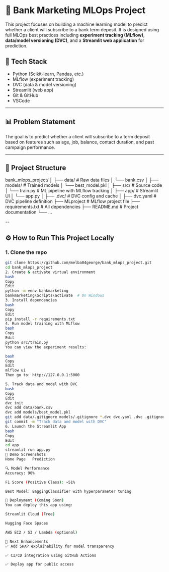 # 🏦 Bank Marketing MLOps Project

This project focuses on building a machine learning model to predict whether a client will subscribe to a bank term deposit. It is designed using full MLOps best practices including **experiment tracking (MLflow)**, **data/model versioning (DVC)**, and a **Streamlit web application** for prediction.

## 🔧 Tech Stack

- Python (Scikit-learn, Pandas, etc.)
- MLflow (experiment tracking)
- DVC (data & model versioning)
- Streamlit (web app)
- Git & GitHub
- VSCode

---

## 📊 Problem Statement

The goal is to predict whether a client will subscribe to a term deposit based on features such as age, job, balance, contact duration, and past campaign performance.

---

## 📁 Project Structure

bank_mlops_project/
│
├── data/ # Raw data files
│ └── bank.csv
│
├── models/ # Trained models
│ └── best_model.pkl
│
├── src/ # Source code
│ └── train.py # ML pipeline with MLflow tracking
│
├── app/ # Streamlit UI
│ └── app.py
│
├── .dvc/ # DVC config and cache
│
├── dvc.yaml # DVC pipeline definition
├── MLproject # MLflow project file
├── requirements.txt # All dependencies
├── README.md # Project documentation
└── ...

--

## ⚙️ How to Run This Project Locally

### 1. Clone the repo

```bash
git clone https://github.com/melba04george/bank_mlops_project.git
cd bank_mlops_project
2. Create & activate virtual environment
bash
Copy
Edit
python -m venv bankmarketing
bankmarketing\Scripts\activate  # On Windows
3. Install dependencies
bash
Copy
Edit
pip install -r requirements.txt
4. Run model training with MLflow
bash
Copy
Edit
python src/train.py
You can view the experiment results:

bash
Copy
Edit
mlflow ui
Then go to: http://127.0.0.1:5000

5. Track data and model with DVC
bash
Copy
Edit
dvc init
dvc add data/bank.csv
dvc add models/best_model.pkl
git add data/.gitignore models/.gitignore *.dvc dvc.yaml .dvc .gitignore
git commit -m "Track data and model with DVC"
6. Launch the Streamlit App
bash
Copy
Edit
cd app
streamlit run app.py
📸 Demo Screenshots
Home Page	Prediction

🔍 Model Performance
Accuracy: 90%

F1 Score (Positive Class): ~51%

Best Model: BaggingClassifier with hyperparameter tuning

🚀 Deployment (Coming Soon)
You can deploy this app using:

Streamlit Cloud (Free)

Hugging Face Spaces

AWS EC2 / S3 / Lambda (optional)

🧠 Next Enhancements
✅ Add SHAP explainability for model transparency

✅ CI/CD integration using GitHub Actions

✅ Deploy app for public access


